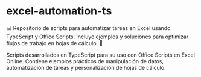 # excel-automation-ts

📊 Repositorio de scripts para automatizar tareas en Excel usando TypeScript y Office Scripts. Incluye ejemplos y soluciones para optimizar flujos de trabajo en hojas de cálculo. 🚀

Scripts desarrollados en TypeScript para su uso con Office Scripts en Excel Online. Contiene ejemplos prácticos de manipulación de datos, automatización de tareas y personalización de hojas de cálculo.
